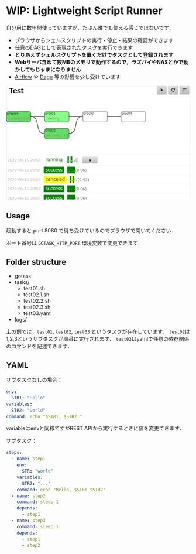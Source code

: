 
# WIP: Lightweight Script Runner

自分用に数年間使っていますが，たぶん誰でも使える感じではないです．

- ブラウザからシェルスクリプトの実行・停止・結果の確認ができます
- 任意のDAGとして表現されたタスクを実行できます
- **とりあえずシェルスクリプトを置くだけでタスクとして登録されます**
- **Webサーバ含めて数MBのメモリで動作するので，ラズパイやNASとかで動かしてもじゃまになりません**
- [Airflow](https://airflow.apache.org/) や [Dagu](https://github.com/yohamta/dagu) 等の影響を少し受けています

![](docs/task.png)

## Usage

起動すると port 8080 で待ち受けているのでブラウザで開いてください．

ポート番号は `GOTASK_HTTP_PORT` 環境変数で変更できます．

## Folder structure

- gotask
- tasks/
   - test01.sh
   - test02.1.sh
   - test02.2.sh
   - test02.3.sh
   - test03.yaml
- logs/

上の例では，`test01`, `test02`, `test03` というタスクが存在しています．
`test02`は1,2,3というサブタスクが順番に実行されます．
`test03`はyamlで任意の依存関係のコマンドを記述できます．

## YAML

サブタスクなしの場合：

```yaml
env:
  STR1: "Hello"
variables:
  STR2: "world"
command: echo "$STR1, $STR2!"
```

variableはenvと同様ですがREST APIから実行するときに値を変更できます．

サブタスク：

```yaml
steps:
  - name: step1
    env:
      STR: "world"
    variables:
      STR2: "..."
    command: echo "Hello, $STR! $STR2"
  - name: step2
    command: sleep 1
    depends:
      - step1
  - name: step3
    command: sleep 1
    depends:
      - step1
      - step2
```
